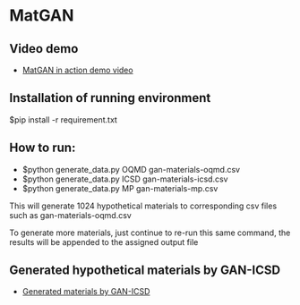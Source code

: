 # MatGAN


## Video demo 
- [MatGAN in action demo video](https://youtu.be/psneoau1m-8)

## Installation of running environment
$pip install -r requirement.txt

## How to run:

- $python generate_data.py OQMD gan-materials-oqmd.csv
- $python generate_data.py ICSD gan-materials-icsd.csv
- $python generate_data.py MP gan-materials-mp.csv

This will generate 1024 hypothetical materials to corresponding csv files such as gan-materials-oqmd.csv

To generate more materials, just continue to re-run this same command, the results will be appended to the assigned output file

## Generated hypothetical materials by GAN-ICSD

- [Generated materials by GAN-ICSD](https://github.com/originofmatter/MatGAN/blob/master/generated_data/ICSD_GAN_2M.csv)


